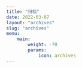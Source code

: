 ```yaml
---
title: "归档"
date: 2022-03-07
layout: "archives"
slug: "archives"
menu:
    main:
        weight: -70
        params: 
            icon: archives
---
```

